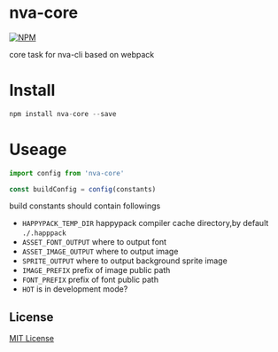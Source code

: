 nva-core
===
[![NPM](https://nodei.co/npm/nva-core.png?downloads=true&downloadRank=true&stars=true)](https://nodei.co/npm/nva-core/)

core task for nva-cli based on webpack

Install
===

```javascript
npm install nva-core --save
```

Useage
===

```javascript
import config from 'nva-core'

const buildConfig = config(constants)
```

build constants should contain followings

- `HAPPYPACK_TEMP_DIR`  happypack compiler cache directory,by default `./.happpack`
- `ASSET_FONT_OUTPUT`   where to output font
- `ASSET_IMAGE_OUTPUT`  where to output image
- `SPRITE_OUTPUT`       where to output background sprite image
- `IMAGE_PREFIX`        prefix of image public path
- `FONT_PREFIX`         prefix of font public path 
- `HOT`                 is in development mode?

## License

[MIT License](http://en.wikipedia.org/wiki/MIT_License)

